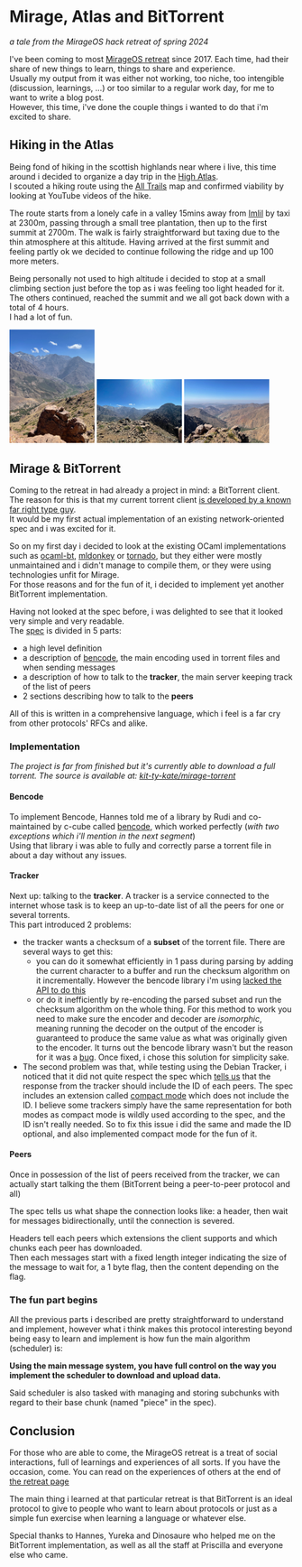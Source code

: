 # Mirage, Atlas and BitTorrent
*a tale from the MirageOS hack retreat of spring 2024*

I've been coming to most [MirageOS retreat](https://retreat.mirage.io/) since 2017. Each time, had their share of new things to learn, things to share and experience.  
Usually my output from it was either not working, too niche, too intengible (discussion, learnings, ...) or too similar to a regular work day, for me to want to write a blog post.  
However, this time, i've done the couple things i wanted to do that i'm excited to share.

## Hiking in the Atlas

Being fond of hiking in the scottish highlands near where i live, this time around i decided to organize a day trip in the [High Atlas](https://en.wikipedia.org/wiki/High_Atlas).  
I scouted a hiking route using the [All Trails](https://www.alltrails.com/) map and confirmed viability by looking at YouTube videos of the hike.

The route starts from a lonely cafe in a valley 15mins away from [Imlil](https://en.wikipedia.org/wiki/Imlil,_Marrakesh-Safi) by taxi at 2300m, passing through a small tree plantation, then up to the first summit at 2700m. The walk is fairly straightforward but taxing due to the thin atmosphere at this altitude. Having arrived at the first summit and feeling partly ok we decided to continue following the ridge and up 100 more meters.

Being personally not used to high altitude i decided to stop at a small climbing section just before the top as i was feeling too light headed for it.  
The others continued, reached the summit and we all got back down with a total of 4 hours.  
I had a lot of fun.

<img alt="Toubkal and Imlil" src="toubkal-imlil.webp" width="30%">
<img alt="Aourirt n'ouassif" src="aourirt-n-ouassif.webp" width="30%">
<img alt="Towards Marrkesh" src="atlas-marrakesh.webp" width="30%">

## Mirage & BitTorrent

Coming to the retreat in had already a project in mind: a BitTorrent client.  
The reason for this is that my current torrent client [is developed by a known far right type guy](https://maia.crimew.gay/posts/meet-the-shitpoasters/).  
It would be my first actual implementation of an existing network-oriented spec and i was excited for it.

So on my first day i decided to look at the existing OCaml implementations such as [ocaml-bt](https://github.com/nojb/ocaml-bt/), [mldonkey](https://github.com/ygrek/mldonkey) or [tornado](https://github.com/fraidev/tornado), but they either were mostly unmaintained and i didn't manage to compile them, or they were using technologies unfit for Mirage.  
For those reasons and for the fun of it, i decided to implement yet another BitTorrent implementation.

Having not looked at the spec before, i was delighted to see that it looked very simple and very readable.  
The [spec](http://www.bittorrent.org/beps/bep_0003.html) is divided in 5 parts:
- a high level definition 
- a description of [bencode](https://en.wikipedia.org/wiki/Bencode), the main encoding used in torrent files and when sending messages
- a description of how to talk to the **tracker**, the main server keeping track of the list of peers
- 2 sections describing how to talk to the **peers**

All of this is written in a comprehensive language, which i feel is a far cry from other protocols' RFCs and alike.

### Implementation 

*The project is far from finished but it's currently able to download a full torrent. The source is available at: [kit-ty-kate/mirage-torrent](https://github.com/kit-ty-kate/mirage-torrent)*

#### Bencode

To implement Bencode, Hannes told me of a library by Rudi and co-maintained by c-cube called [bencode](https://github.com/rgrinberg/bencode), which worked perfectly (*with two exceptions which i'll mention in the next segment*)  
Using that library i was able to fully and correctly parse a torrent file in about a day without any issues.

#### Tracker

Next up: talking to the **tracker**. A tracker is a service connected to the internet whose task is to keep an up-to-date list of all the peers for one or several torrents.  
This part introduced 2 problems:
- the tracker wants a checksum of a **subset** of the torrent file. There are several ways to get this:
    - you can do it somewhat efficiently in 1 pass during parsing by adding the current character to a buffer and run the checksum algorithm on it incrementally. However the bencode library i'm using [lacked the API to do this](https://github.com/rgrinberg/bencode/issues/15)
    - or do it inefficiently by re-encoding the parsed subset and run the checksum algorithm on the whole thing. For this method to work you need to make sure the encoder and decoder are *isomorphic*, meaning running the decoder on the output of the encoder is guaranteed to produce the same value as what was originally given to the encoder. It turns out the bencode library wasn't but the reason for it was a [bug](https://github.com/rgrinberg/bencode/pull/16). Once fixed, i chose this solution for simplicity sake.
- The second problem was that, while testing using the Debian Tracker, i noticed that it did not quite respect the spec which [tells us](http://www.bittorrent.org/beps/bep_0003.html#trackers) that the response from the tracker should include the ID of each peers. The spec includes an extension called [compact mode](http://www.bittorrent.org/beps/bep_0023.html) which does not include the ID. I believe some trackers simply have the same representation for both modes as compact mode is wildly used according to the spec, and the ID isn't really needed. So to fix this issue i did the same and made the ID optional, and also implemented compact mode for the fun of it.

#### Peers

Once in possession of the list of peers received from the tracker, we can actually start talking the them (BitTorrent being a peer-to-peer protocol and all)

The spec tells us what shape the connection looks like: a header, then wait for messages bidirectionally, until the connection is severed.

Headers tell each peers which extensions the client supports and which chunks each peer has downloaded.  
Then each messages start with a fixed length integer indicating the size of the message to wait for, a 1 byte flag, then the content depending on the flag.

### The fun part begins

All the previous parts i described are pretty straightforward to understand and implement, however what i think makes this protocol interesting beyond being easy to learn and implement is how fun the main algorithm (scheduler) is:

**Using the main message system, you have full control on the way you implement the scheduler to download and upload data.**

Said scheduler is also tasked with managing and storing subchunks with regard to their base chunk (named "piece" in the spec).

## Conclusion

For those who are able to come, the MirageOS retreat is a treat of social interactions, full of learnings and experiences of all sorts. If you have the occasion, come. You can read on the experiences of others at the end of [the retreat page](https://retreat.mirage.io/)

The main thing i learned at that particular retreat is that BitTorrent is an ideal protocol to give to people who want to learn about protocols or just as a simple fun exercise when learning a language or whatever else.

Special thanks to Hannes, Yureka and Dinosaure who helped me on the BitTorrent implementation, as well as all the staff at Priscilla and everyone else who came.
